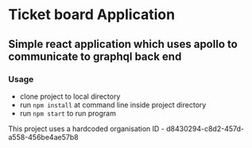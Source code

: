 # Ticket board Application 
## Simple react application which uses apollo to communicate to graphql back end

### Usage

- clone project to local directory
- run `npm install` at command line inside project directory
- run `npm start` to run program

This project uses a hardcoded organisation ID - d8430294-c8d2-457d-a558-456be4ae57b8
